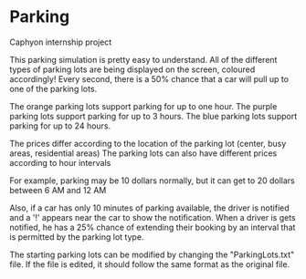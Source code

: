 # Parking
Caphyon internship project

This parking simulation is pretty easy to understand.
All of the different types of parking lots are being displayed on the screen, coloured accordingly!
Every second, there is a 50% chance that a car will pull up to one of the parking lots.

The orange parking lots support parking for up to one hour.
The purple parking lots support parking for up to 3 hours.
The blue parking lots support parking for up to 24 hours.

The prices differ according to the location of the parking lot (center, busy areas, residential areas)
The parking lots can also have different prices according to hour intervals

For example, parking may be 10 dollars normally, but it can get to 20 dollars between 6 AM and 12 AM

Also, if a car has only 10 minutes of parking available, the driver is notified and a '!' appears near the car to show the notification.
When a driver is gets notified, he has a 25% chance of extending their booking by an interval that is permitted by the parking lot type.

The starting parking lots can be modified by changing the "ParkingLots.txt" file.
If the file is edited, it should follow the same format as the original file.
